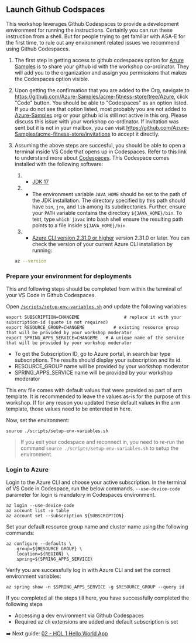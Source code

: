 ## Launch Github Codspaces
This workshop leverages Github Codespaces to provide a development environment for running the instructions. Certainly you can run these instruction from a shell. But for people trying to get familiar with ASA-E for the first time, to rule out any environment related issues we recommend using Github Codespaces.

1. The first step in getting access to github codespaces option for [Azure Samples](https://github.com/Azure-Samples/) is to share your github id with the workshop co-ordinator. They will add you to the organization and assign you permissions that makes the Codespaces option visible.

2. Upon getting the confirmation that you are added to the Org, navigate to https://github.com/Azure-Samples/acme-fitness-store/tree/Azure, click "Code" button. You should be able to "Codespaces" as an option listed. If you do not see that option listed, most probably you are not added to [Azure-Samples](https://github.com/Azure-Samples/) org or your github id is still not active in this org. Please discuss this issue with your workshop co-ordinator. If invitation was sent but it is not in your mailbox, you can visit https://github.com/Azure-Samples/acme-fitness-store/invitations to accept it directly.

3. Assuming the above steps are succesful, you should be able to open a terminal inside VS Code that opens up in Codespaces. Refer to this link to understand more about [Codespaces](https://github.com/CodeSpaces). This Codespace comes installed with the following software:
   1. * [JDK 17](https://docs.microsoft.com/java/openjdk/download?WT.mc_id=azurespringcloud-github-judubois#openjdk-17)
   2. * The environment variable `JAVA_HOME` should be set to the path of the JDK installation. The directory specified by this path should have `bin`, `jre`, and `lib` among its subdirectories. Further, ensure your `PATH` variable contains the directory `${JAVA_HOME}/bin`. To test, type `which javac` into bash shell ensure the resulting path points to a file inside `${JAVA_HOME}/bin`.
   3. * [Azure CLI version 2.31.0 or higher](https://docs.microsoft.com/cli/azure/install-azure-cli?view=azure-cli-latest) version 2.31.0 or later. You can check the version of your current Azure CLI installation by running:

    ```bash
    az --version
    ```

### Prepare your environment for deployments

This and following steps should be completed from within the terminal of your VS Code in Github Codespaces.

Open [`/scripts/setup-env-variables.sh`](../../../scripts/setup-env-variables.sh) and update the following variables:

```shell
export SUBSCRIPTION=CHANGEME                 # replace it with your subscription-id (quote is not required)
export RESOURCE_GROUP=CHANGEME           # existing resource group that will be provided by your workshop moderator
export SPRING_APPS_SERVICE=CHANGEME   # A unique name of the service that will be provided by your workshop moderator
```

- To get the Subscription ID, go to Azure portal, in search bar type subscriptions. The results should display your subscription and its id.
- RESOURCE_GROUP name will be provided by your workshop moderator
- SPRING_APPS_SERVICE name will be provided by your workshop moderator

This env file comes with default values that were provided as part of arm template. It is recommended to leave the values as-is for the purpose of this workshop. If for any reason you updated these default values in the arm template, those values need to be entereted in here.

Now, set the environment:

```shell
source ./scripts/setup-env-variables.sh
``` 

> If you exit your codespace and reconnect in, you need to re-run the command `source ./scripts/setup-env-variables.sh` to setup the environment.

### Login to Azure

Login to the Azure CLI and choose your active subscription. In the terminal of VS Code in Codespace, run the below commands. `--use-device-code` parameter for login is mandatory in Codespaces environment.

```shell
az login --use-device-code
az account list -o table
az account set --subscription ${SUBSCRIPTION}
```

Set your default resource group name and cluster name using the following commands:

```shell
az configure --defaults \
    group=${RESOURCE_GROUP} \
    location=${REGION} \
    spring=${SPRING_APPS_SERVICE}
```

Verify you are successfully log in with Azure CLI and set the correct environment variables:

```shell
az spring show -n $SPRING_APPS_SERVICE -g $RESOURCE_GROUP --query id
```

If you completed all the steps till here, you have successfully completed the following steps
* Accessing a dev environment via Github Codespaces
* Required az cli extensions are added and default subscription is set

➡️ Next guide: [02 - HOL 1 Hello World App](../02-hol-1-hello-world-app/README.md)
